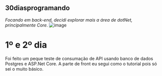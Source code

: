 ## 30diasprogramando

*Focando em back-end, decidi explorar mais a área de dotNet, principalmente Core.*
![image](https://user-images.githubusercontent.com/33585625/77981580-ba2d6780-72e0-11ea-88c1-50b858a772ad.gif)

# 1º e 2º dia
Foi feito um peque teste de consumação de API usando banco de dados Postgres e ASP.Net Core.
A parte de front eu segui como o tutorial pois só sei o muito básico.
